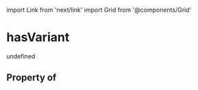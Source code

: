 import Link from 'next/link'
import Grid from '@components/Grid'

# hasVariant

undefined

## Property of



